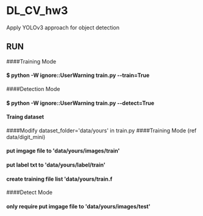 # DL_CV_hw3
Apply YOLOv3 approach for object detection
## RUN
  ####Training Mode
  ####  $  python -W ignore::UserWarning train.py --train=True
  ####Detection Mode
  ####  $  python -W ignore::UserWarning train.py --detect=True

#### Traing dataset
  ####Modify dataset_folder='data/yours' in train.py
  ####Training Mode (ref data/digit_mini)
  ####  put imgage file to  'data/yours/images/train'
  ####  put label txt to    'data/yours/label/train'
  ####  create training file list 'data/yours/train.f
  ####Detect Mode 
  ####  only require put imgage file to  'data/yours/images/test'
  


